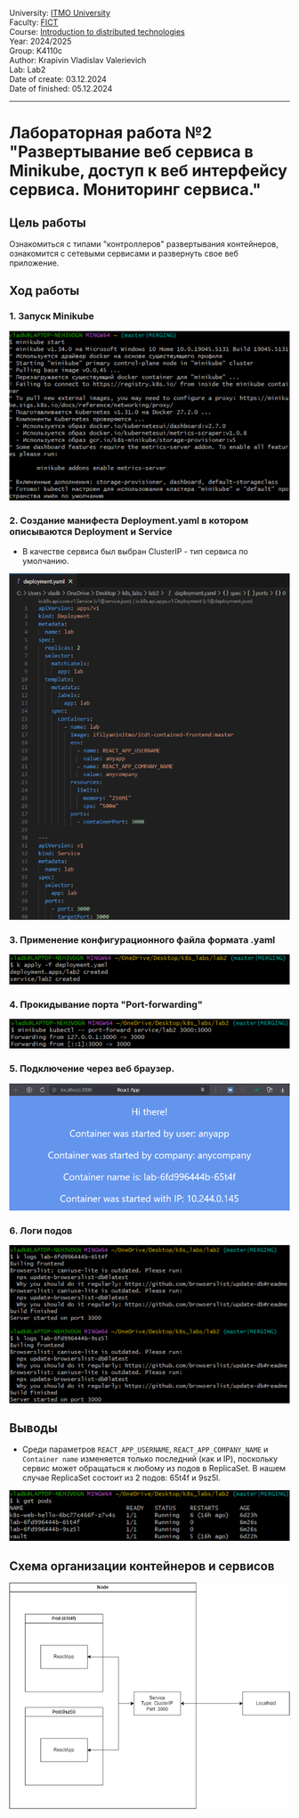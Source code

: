 University: [ITMO University](https://itmo.ru/ru/)\
Faculty: [FICT](https://fict.itmo.ru)\
Course: [Introduction to distributed technologies](https://github.com/itmo-ict-faculty/introduction-to-distributed-technologies)\
Year: 2024/2025\
Group: K4110c\
Author: Krapivin Vladislav Valerievich\
Lab: Lab2\
Date of create: 03.12.2024\
Date of finished: 05.12.2024

___
# Лабораторная работа №2 "Развертывание веб сервиса в Minikube, доступ к веб интерфейсу сервиса. Мониторинг сервиса."
## Цель работы
Ознакомиться с типами "контроллеров" развертывания контейнеров, ознакомится с сетевыми сервисами и развернуть свое веб приложение.
## Ход работы
### 1. Запуск Minikube 

![Minikube](https://github.com/VladKrapivin/2024_2025-introduction_to_distributed_technologies-k4110c-krapivin_v_v/blob/main/lab_2/pics/start.png)

### 2. Создание манифеста Deployment.yaml в котором описываются Deployment и Service 
- В качестве сервиса был выбран ClusterIP - тип сервиса по умолчанию.

![Deployment](https://github.com/VladKrapivin/2024_2025-introduction_to_distributed_technologies-k4110c-krapivin_v_v/blob/main/lab_2/pics/yaml.png)

### 3. Применение конфигурационного файла формата .yaml

![Apply](https://github.com/VladKrapivin/2024_2025-introduction_to_distributed_technologies-k4110c-krapivin_v_v/blob/main/lab_2/pics/apply.png)


### 4. Прокидывание порта "Port-forwarding"

![Port-Forwarding](https://github.com/VladKrapivin/2024_2025-introduction_to_distributed_technologies-k4110c-krapivin_v_v/blob/main/lab_2/pics/port-forward.png)


### 5. Подключение через веб браузер. 

![React app](https://github.com/VladKrapivin/2024_2025-introduction_to_distributed_technologies-k4110c-krapivin_v_v/blob/main/lab_2/pics/reactapp.png)

### 6. Логи подов 

![Logs](https://github.com/VladKrapivin/2024_2025-introduction_to_distributed_technologies-k4110c-krapivin_v_v/blob/main/lab_2/pics/logs.png)

## Выводы
- Среди параметров `REACT_APP_USERNAME`, `REACT_APP_COMPANY_NAME` и `Container name` изменяется только последний (как и IP), поскольку сервис может обращаться к любому из подов в ReplicaSet. В нашем случае ReplicaSet состоит из 2 подов: 65t4f и 9sz5l.

![React app](https://github.com/VladKrapivin/2024_2025-introduction_to_distributed_technologies-k4110c-krapivin_v_v/blob/main/lab_2/pics/pods.png)

## Схема организации контейнеров и сервисов

![Scheme](https://github.com/VladKrapivin/2024_2025-introduction_to_distributed_technologies-k4110c-krapivin_v_v/blob/main/lab_2/pics/Схема%20организации%20контейнеров%20и%20сервисов.drawio.png)
